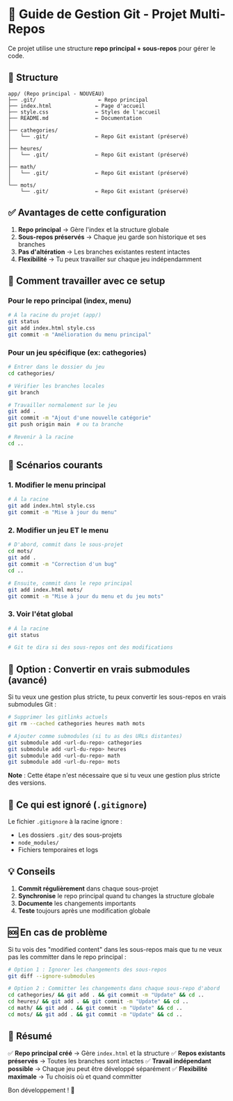 # 🔧 Guide de Gestion Git - Projet Multi-Repos

Ce projet utilise une structure **repo principal + sous-repos** pour gérer le code.

## 📂 Structure

```
app/ (Repo principal - NOUVEAU)
├── .git/                    ← Repo principal
├── index.html              ← Page d'accueil
├── style.css               ← Styles de l'accueil
├── README.md               ← Documentation
│
├── cathegories/
│   └── .git/               ← Repo Git existant (préservé)
│
├── heures/
│   └── .git/               ← Repo Git existant (préservé)
│
├── math/
│   └── .git/               ← Repo Git existant (préservé)
│
└── mots/
    └── .git/               ← Repo Git existant (préservé)
```

## ✅ Avantages de cette configuration

1. **Repo principal** → Gère l'index et la structure globale
2. **Sous-repos préservés** → Chaque jeu garde son historique et ses branches
3. **Pas d'altération** → Les branches existantes restent intactes
4. **Flexibilité** → Tu peux travailler sur chaque jeu indépendamment

## 🎯 Comment travailler avec ce setup

### Pour le repo principal (index, menu)

```bash
# À la racine du projet (app/)
git status
git add index.html style.css
git commit -m "Amélioration du menu principal"
```

### Pour un jeu spécifique (ex: cathegories)

```bash
# Entrer dans le dossier du jeu
cd cathegories/

# Vérifier les branches locales
git branch

# Travailler normalement sur le jeu
git add .
git commit -m "Ajout d'une nouvelle catégorie"
git push origin main  # ou ta branche

# Revenir à la racine
cd ..
```

## 📝 Scénarios courants

### 1. Modifier le menu principal

```bash
# À la racine
git add index.html style.css
git commit -m "Mise à jour du menu"
```

### 2. Modifier un jeu ET le menu

```bash
# D'abord, commit dans le sous-projet
cd mots/
git add .
git commit -m "Correction d'un bug"
cd ..

# Ensuite, commit dans le repo principal
git add index.html mots/
git commit -m "Mise à jour du menu et du jeu mots"
```

### 3. Voir l'état global

```bash
# À la racine
git status

# Git te dira si des sous-repos ont des modifications
```

## 🔄 Option : Convertir en vrais submodules (avancé)

Si tu veux une gestion plus stricte, tu peux convertir les sous-repos en vrais submodules Git :

```bash
# Supprimer les gitlinks actuels
git rm --cached cathegories heures math mots

# Ajouter comme submodules (si tu as des URLs distantes)
git submodule add <url-du-repo> cathegories
git submodule add <url-du-repo> heures
git submodule add <url-du-repo> math
git submodule add <url-du-repo> mots
```

**Note** : Cette étape n'est nécessaire que si tu veux une gestion plus stricte des versions.

## 🚫 Ce qui est ignoré (`.gitignore`)

Le fichier `.gitignore` à la racine ignore :
- Les dossiers `.git/` des sous-projets
- `node_modules/`
- Fichiers temporaires et logs

## 💡 Conseils

1. **Commit régulièrement** dans chaque sous-projet
2. **Synchronise** le repo principal quand tu changes la structure globale
3. **Documente** les changements importants
4. **Teste** toujours après une modification globale

## 🆘 En cas de problème

Si tu vois des "modified content" dans les sous-repos mais que tu ne veux pas les committer dans le repo principal :

```bash
# Option 1 : Ignorer les changements des sous-repos
git diff --ignore-submodules

# Option 2 : Committer les changements dans chaque sous-repo d'abord
cd cathegories/ && git add . && git commit -m "Update" && cd ..
cd heures/ && git add . && git commit -m "Update" && cd ..
cd math/ && git add . && git commit -m "Update" && cd ..
cd mots/ && git add . && git commit -m "Update" && cd ..
```

## 📌 Résumé

✅ **Repo principal créé** → Gère `index.html` et la structure
✅ **Repos existants préservés** → Toutes les branches sont intactes
✅ **Travail indépendant possible** → Chaque jeu peut être développé séparément
✅ **Flexibilité maximale** → Tu choisis où et quand committer

Bon développement ! 🚀


